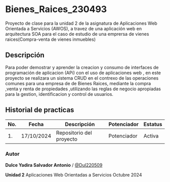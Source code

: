 # Bienes_Raices_230493

Proyecto de clase para la unidad 2 de la asignatura de Aplicaciones Web Orientada a Servicios (AWOS), a travez de una aplicación web en arquitectura SOA para el caso de estudio de una emprersa de vienes raices(Compra-venta de vienes inmuebles)

## Descripción

 Para poder demostrar y aprender la creacion y consumo de interfaces de programación  de aplicacion (APi)
 con el uso de aplicaciones web , en este proyecto se realizara un sistema CRUD en el contrexo de las operaciones comunes para 
 una empresa de de Bienes Raices, mediante la compra ,venta y renta de propiedades ,utilizando las reglas de negocio apropiadas para la gestion,
 identificacion y control de usuarios.

  ## Historial de practicas

|No.|Fecha|Descripción|Potenciador|Estatus|
|--|--|--|--|-----|
|1.| 17/10/2024|Repositorio del proyecto|Potenciador|Activa|




  ### Autor
  **Dulce Yadira Salvador Antonio**  / [@Dul220509](https://github.com/Dul220509)
  
  **Unidad 2**
  Aplicaciones Web Orientadas a Servicios
  Octubre 2024 

